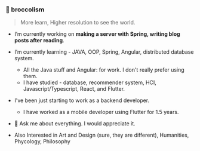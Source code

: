 ### 🥦 broccolism
> More learn, Higher resolution to see the world.

- I’m currently working on **making a server with Spring, writing blog posts after reading**.

- I’m currently learning - JAVA, OOP, Spring, Angular, distributed database system.
    - All the Java stuff and Angular: for work. I don't really prefer using them. 
    - I have studied - database, recommender system, HCI, Javascript/Typescript, React, and Flutter.

- I've been just starting to work as a backend developer.
    - I have worked as a mobile developer using Flutter for 1.5 years.

- 💬 Ask me about everything. I would appreciate it.

- Also Interested in Art and Design (sure, they are different), Humanities, Phycology, Philosophy


<!--
- 👯 I’m looking to collaborate on ...
- 🤔 I’m looking for help with ...
- 📫 How to reach me: ...
- 😄 Pronouns: ...
- ⚡ Fun fact:
-->
